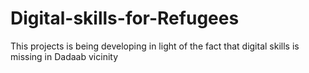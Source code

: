 # Digital-skills-for-Refugees
This projects is being developing in light of the fact that digital skills is missing in Dadaab vicinity
